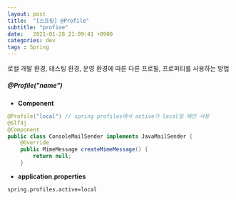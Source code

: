 ```yaml
---
layout: post
title:  "[스프링] @Profile"
subtitle: "profioe"
date:   2021-01-28 21:09:41 +0900
categories: dev
tags : Spring
---
```


로컬 개발 환경, 테스팅 환경, 운영 환경에 따른 다른 프로필, 프로퍼티를 사용하는 방법

##### @Profile("name")

- **Component**
```java
@Profile("local") // spring profiles에서 active가 local일 때만 사용
@Slf4j
@Component
public class ConsoleMailSender implements JavaMailSender {
    @Override
    public MimeMessage createMimeMessage() {
        return null;
    }
```

- **application.properties**
```xml
spring.profiles.active=local
```